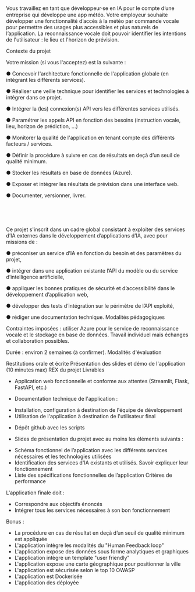 Vous travaillez en tant que développeur⸱se en IA pour le compte d’une entreprise qui développe une app météo.
Votre employeur souhaite développer une fonctionnalité d’accès à la météo par commande vocale pour permettre des usages plus accessibles et plus naturels de l’application.
La reconnaissance vocale doit pouvoir identifier les intentions de l'utilisateur : le lieu et l'horizon de prévision.

Contexte du projet

Votre mission (si vous l'acceptez) est la suivante :

● Concevoir l'architecture fonctionnelle de l'application globale (en intégrant les différents services).

● Réaliser une veille technique pour identifier les services et technologies à intégrer dans ce projet.

● Intégrer la (les) connexion(s) API vers les différentes services utilisés.

● Paramétrer les appels API en fonction des besoins (instruction vocale, lieu, horizon de prédiction, …)

● Monitorer la qualité de l'application en tenant compte des différents facteurs / services.

● Définir la procédure à suivre en cas de résultats en deçà d’un seuil de qualité minimum.

● Stocker les résultats en base de données (Azure).

● Exposer et intégrer les résultats de prévision dans une interface web.

● Documenter, versionner, livrer.

​

​

Ce projet s'inscrit dans un cadre global consistant à exploiter des services d’IA externes dans le développement d’applications d’IA, avec pour missions de :

● préconiser un service d’IA en fonction du besoin et des paramètres du projet,

● intégrer dans une application existante l’API du modèle ou du service d’intelligence artificielle,

● appliquer les bonnes pratiques de sécurité et d’accessibilité dans le développement d’application web,

● développer des tests d’intégration sur le périmètre de l’API exploité,

● rédiger une documentation technique.
Modalités pédagogiques

Contraintes imposées : utiliser Azure pour le service de reconnaissance vocale et le stockage en base de données. Travail individuel mais échanges et collaboration possibles.

Durée : environ 2 semaines (à confirmer).
Modalités d'évaluation

Restitutions orale et écrite
Présentation des slides et démo de l'application (10 minutes max)
REX du projet
Livrables

* Application web fonctionnelle et conforme aux attentes (Streamlit, Flask, FastAPI, etc.)

* Documentation technique de l'application :
- Installation, configuration à destination de l'équipe de développement
- Utilisation de l'application à destination de l'utilisateur final

* Dépôt github avec les scripts

* Slides de présentation du projet avec au moins les éléments suivants :
- Schéma fonctionnel de l’application avec les différents services nécessaires et les technologies utilisées
- Identification des services d'IA existants et utilisés. Savoir expliquer leur fonctionnement
- Liste des spécifications fonctionnelles de l’application
Critères de performance

L'application finale doit :
- Correspondre aux objectifs énoncés
- Intégrer tous les services nécessaires à son bon fonctionnement

Bonus :
- La procédure en cas de résultat en deçà d’un seuil de qualité minimum est appliquée
- L'application intègre les modalités du "Human Feedback loop"
- L'application expose des données sous forme analytiques et graphiques
- L'application intègre  un template "user friendly"
- L'application expose une carte géographique pour positionner la ville
- L'application est sécurisée selon le top 10 OWASP
- L'application est Dockerisée
- L'application des déployée
